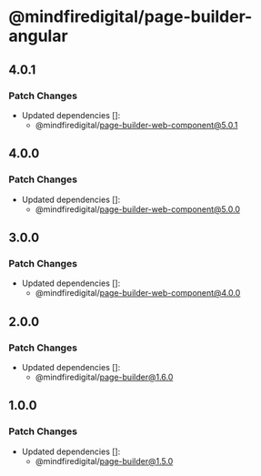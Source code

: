 # @mindfiredigital/page-builder-angular

## 4.0.1

### Patch Changes

- Updated dependencies []:
  - @mindfiredigital/page-builder-web-component@5.0.1

## 4.0.0

### Patch Changes

- Updated dependencies []:
  - @mindfiredigital/page-builder-web-component@5.0.0

## 3.0.0

### Patch Changes

- Updated dependencies []:
  - @mindfiredigital/page-builder-web-component@4.0.0

## 2.0.0

### Patch Changes

- Updated dependencies []:
  - @mindfiredigital/page-builder@1.6.0

## 1.0.0

### Patch Changes

- Updated dependencies []:
  - @mindfiredigital/page-builder@1.5.0
